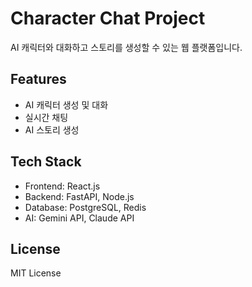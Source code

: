 # Character Chat Project

AI 캐릭터와 대화하고 스토리를 생성할 수 있는 웹 플랫폼입니다.

## Features
- AI 캐릭터 생성 및 대화
- 실시간 채팅
- AI 스토리 생성

## Tech Stack
- Frontend: React.js
- Backend: FastAPI, Node.js
- Database: PostgreSQL, Redis
- AI: Gemini API, Claude API

## License
MIT License

